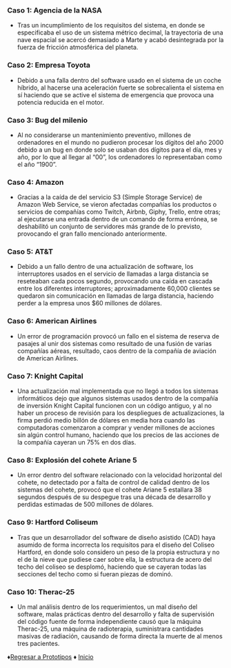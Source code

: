 ### Caso 1: Agencia de la NASA
* Tras un incumplimiento de los requisitos del sistema, en donde se especificaba el uso de un sistema métrico decimal, la trayectoria de una nave espacial se acercó demasiado a Marte y acabó desintegrada por la fuerza de fricción atmosférica del planeta.
### Caso 2: Empresa Toyota
* Debido a una falla dentro del software usado en el sistema de un coche híbrido, al hacerse una aceleración fuerte se sobrecalienta el sistema en sí haciendo que se active el sistema de emergencia que provoca una potencia reducida en el motor.
### Caso 3: Bug del milenio
* Al no considerarse un mantenimiento preventivo, millones de ordenadores  en el mundo no pudieron procesar los dígitos del año 2000 debido a un bug en donde solo se usaban dos dígitos para el día, mes y año, por lo que al llegar al “00”, los ordenadores lo representaban como el año “1900”.
### Caso 4: Amazon
* Gracias a la caída de del servicio S3 (Simple Storage Service) de Amazon Web Service, se vieron afectadas compañías los productos o servicios de compañías como Twitch, Airbnb, Giphy, Trello, entre otras; al ejecutarse una entrada dentro de un comando de forma errónea, se deshabilitó un conjunto de servidores más grande de lo previsto, provocando el gran fallo mencionado anteriormente.
### Caso 5: AT&T
* Debido a un fallo dentro de una actualización de software, los interruptores usados en el servicio de llamadas a larga distancia se reseteaban cada pocos segundo, provocando una caída en cascada entre los diferentes interruptores; aproximadamente 60,000 clientes se quedaron sin comunicación en llamadas de larga distancia, haciendo perder a la empresa unos $60 millones de dólares.
### Caso 6: American Airlines 
* Un error de programación provocó un fallo en el sistema de reserva de pasajes al unir dos sistemas como resultado de una fusión de varias compañías aéreas, resultado, caos dentro de la compañía de aviación de American Airlines.
### Caso 7: Knight Capital 
* Una actualización mal implementada que no llegó a todos los sistemas informáticos dejo que algunos sistemas usados dentro de la compañía de inversión Knight Capital funcionen con un código antiguo, y al no haber un proceso de revisión para los despliegues de actualizaciones, la firma perdió medio billón de dólares en media hora cuando las computadoras comenzaron a comprar y vender millones de acciones sin algún control humano, haciendo que los precios de las acciones de la compañía cayeran un 75% en dos días.
### Caso 8: Explosión del cohete Ariane 5
* Un error dentro del software relacionado con la velocidad horizontal del cohete, no detectado por a falta de control de calidad dentro de los sistemas del cohete, provocó que el cohete Ariane 5 estallara 38 segundos después de su despegue tras una década de desarrollo y perdidas estimadas de 500 millones de dólares.
### Caso 9: Hartford Coliseum
* Tras que un desarrollador del software de diseño asistido (CAD) haya asumido de forma incorrecta los requisitos para el diseño del Coliseo Hartford, en donde solo considero un peso de la propia estructura y no el de la nieve que pudiese caer sobre ella, la estructura de acero del techo del coliseo se desplomó, haciendo que se cayeran todas las secciones del techo como si fueran piezas de dominó.
### Caso 10: Therac-25
* Un mal análisis dentro de los requerimientos, un mal diseño del software, malas prácticas dentro del desarrollo y falta de supervisión del código fuente de forma independiente causó que la máquina Therac-25, una máquina de radioterapia, suministrara cantidades masivas de radiación, causando de forma directa la muerte de al menos tres pacientes.

♦[Regresar a Prototipos](https://github.com/Edwin-Lines/Proyecto-And-Then...-/tree/main/Documentaci%C3%B3n/7.%20Prototipos%20de%20las%20cartas "Prototipos") ♦ [Inicio](https://github.com/Edwin-Lines/Proyecto-And-Then...- "Inicio")
